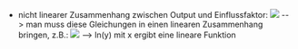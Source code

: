 - nicht linearer Zusammenhang zwischen Output und Einflussfaktor:
![](Pasted%20image%2020240530110629.png)
--> man muss diese Gleichungen in einen linearen Zusammenhang bringen, z.B.:
![](Pasted%20image%2020240530110713.png)
--> ln(y) mit x ergibt eine lineare Funktion 


